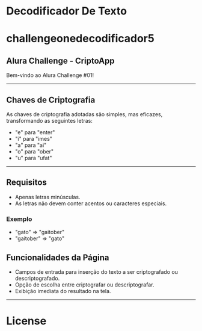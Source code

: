 # Decodificador De Texto

# challengeonedecodificador5

## Alura Challenge - CriptoApp

Bem-vindo ao Alura Challenge #01!
___
## Chaves de Criptografia
As chaves de criptografia adotadas são simples, mas eficazes, transformando as seguintes letras:
- "e" para "enter"
- "i" para "imes"
- "a" para "ai"
- "o" para "ober"
- "u" para "ufat"

___
## Requisitos
- Apenas letras minúsculas.
- As letras não devem conter acentos ou caracteres especiais.

### Exemplo
- "gato" => "gaitober"
- "gaitober" => "gato"

## Funcionalidades da Página
- Campos de entrada para inserção do texto a ser criptografado ou descriptografado.
- Opção de escolha entre criptografar ou descriptografar.
- Exibição imediata do resultado na tela.
___

# License
